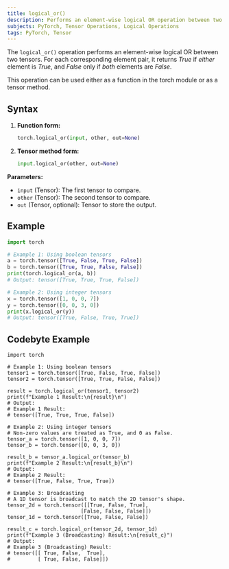 ```yaml
---
title: logical_or()
description: Performs an element-wise logical OR operation between two tensors.
subjects: PyTorch, Tensor Operations, Logical Operations
tags: PyTorch, Tensor
---
```


The `logical_or()` operation performs an element-wise logical OR between two tensors. For each corresponding element pair, it returns _True_ if _either_ element is _True_, and _False_ only if _both_ elements are _False_.

This operation can be used either as a function in the torch module or as a tensor method.

## Syntax

1. **Function form:**

   ```python
   torch.logical_or(input, other, out=None)
   ```

2. **Tensor method form:**

   ```python
   input.logical_or(other, out=None)
   ```

**Parameters:**

- `input` (Tensor): The first tensor to compare.
- `other` (Tensor): The second tensor to compare.
- `out` (Tensor, optional): Tensor to store the output.

## Example

```python
import torch

# Example 1: Using boolean tensors
a = torch.tensor([True, False, True, False])
b = torch.tensor([True, True, False, False])
print(torch.logical_or(a, b))
# Output: tensor([True, True, True, False])

# Example 2: Using integer tensors
x = torch.tensor([1, 0, 0, 7])
y = torch.tensor([0, 0, 3, 0])
print(x.logical_or(y))
# Output: tensor([True, False, True, True])
```

## Codebyte Example

```codebyte/python
import torch

# Example 1: Using boolean tensors
tensor1 = torch.tensor([True, False, True, False])
tensor2 = torch.tensor([True, True, False, False])

result = torch.logical_or(tensor1, tensor2)
print(f"Example 1 Result:\n{result}\n")
# Output:
# Example 1 Result:
# tensor([True, True, True, False])

# Example 2: Using integer tensors
# Non-zero values are treated as True, and 0 as False.
tensor_a = torch.tensor([1, 0, 0, 7])
tensor_b = torch.tensor([0, 0, 3, 0])

result_b = tensor_a.logical_or(tensor_b)
print(f"Example 2 Result:\n{result_b}\n")
# Output:
# Example 2 Result:
# tensor([True, False, True, True])

# Example 3: Broadcasting
# A 1D tensor is broadcast to match the 2D tensor's shape.
tensor_2d = torch.tensor([[True, False, True],
                        [False, False, False]])
tensor_1d = torch.tensor([True, False, False])

result_c = torch.logical_or(tensor_2d, tensor_1d)
print(f"Example 3 (Broadcasting) Result:\n{result_c}")
# Output:
# Example 3 (Broadcasting) Result:
# tensor([[ True, False,  True],
#         [ True, False, False]])
```
